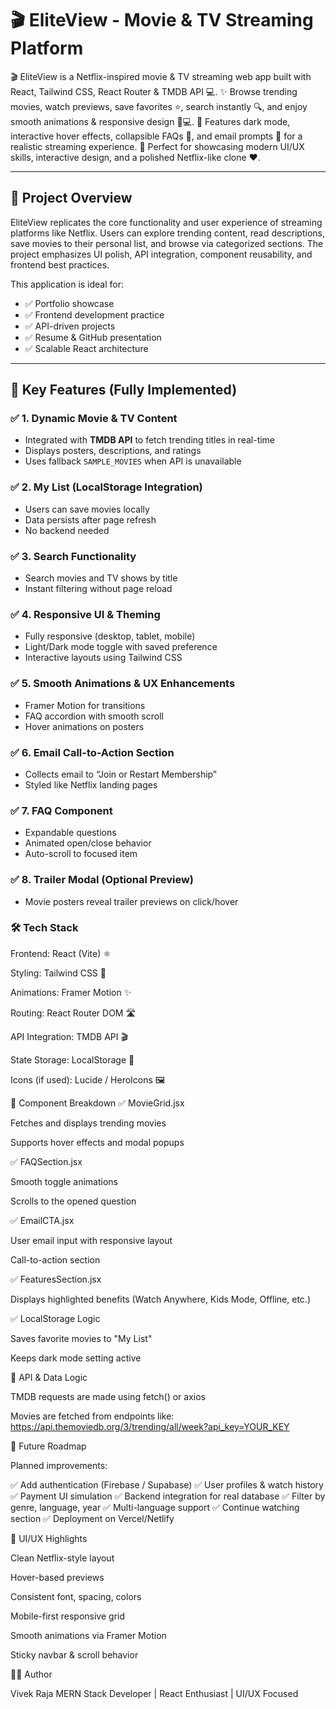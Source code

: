# 🎬 EliteView - Movie & TV Streaming Platform

🎬 EliteView is a Netflix-inspired movie & TV streaming web app built with React, Tailwind CSS, React Router & TMDB API 💻.
✨ Browse trending movies, watch previews, save favorites ⭐, search instantly 🔍, and enjoy smooth animations & responsive design 📱💻.
🌙 Features dark mode, interactive hover effects, collapsible FAQs 📖, and email prompts 📧 for a realistic streaming experience.
🚀 Perfect for showcasing modern UI/UX skills, interactive design, and a polished Netflix-like clone ❤️.

---

## 🚀 Project Overview

EliteView replicates the core functionality and user experience of streaming platforms like Netflix. Users can explore trending content, read descriptions, save movies to their personal list, and browse via categorized sections. The project emphasizes UI polish, API integration, component reusability, and frontend best practices.

This application is ideal for:
- ✅ Portfolio showcase
- ✅ Frontend development practice
- ✅ API-driven projects
- ✅ Resume & GitHub presentation
- ✅ Scalable React architecture

---

## 🌟 Key Features (Fully Implemented)

### ✅ 1. Dynamic Movie & TV Content  
- Integrated with **TMDB API** to fetch trending titles in real-time  
- Displays posters, descriptions, and ratings  
- Uses fallback `SAMPLE_MOVIES` when API is unavailable

### ✅ 2. My List (LocalStorage Integration)  
- Users can save movies locally  
- Data persists after page refresh  
- No backend needed

### ✅ 3. Search Functionality  
- Search movies and TV shows by title  
- Instant filtering without page reload

### ✅ 4. Responsive UI & Theming  
- Fully responsive (desktop, tablet, mobile)  
- Light/Dark mode toggle with saved preference  
- Interactive layouts using Tailwind CSS

### ✅ 5. Smooth Animations & UX Enhancements  
- Framer Motion for transitions  
- FAQ accordion with smooth scroll  
- Hover animations on posters

### ✅ 6. Email Call-to-Action Section  
- Collects email to “Join or Restart Membership”  
- Styled like Netflix landing pages

### ✅ 7. FAQ Component  
- Expandable questions  
- Animated open/close behavior  
- Auto-scroll to focused item

### ✅ 8. Trailer Modal (Optional Preview)  
- Movie posters reveal trailer previews on click/hover

### 🛠 Tech Stack

Frontend: React (Vite) ⚛️

Styling: Tailwind CSS 🎨

Animations: Framer Motion ✨

Routing: React Router DOM 🛣️

API Integration: TMDB API 🎬

State Storage: LocalStorage 💾

Icons (if used): Lucide / HeroIcons 🖼️


🧠 Component Breakdown
✅ MovieGrid.jsx

Fetches and displays trending movies

Supports hover effects and modal popups

✅ FAQSection.jsx

Smooth toggle animations

Scrolls to the opened question

✅ EmailCTA.jsx

User email input with responsive layout

Call-to-action section

✅ FeaturesSection.jsx

Displays highlighted benefits (Watch Anywhere, Kids Mode, Offline, etc.)

✅ LocalStorage Logic

Saves favorite movies to "My List"

Keeps dark mode setting active

🧩 API & Data Logic

TMDB requests are made using fetch() or axios

Movies are fetched from endpoints like: https://api.themoviedb.org/3/trending/all/week?api_key=YOUR_KEY


🚧 Future Roadmap

Planned improvements:

✅ Add authentication (Firebase / Supabase)
✅ User profiles & watch history
✅ Payment UI simulation
✅ Backend integration for real database
✅ Filter by genre, language, year
✅ Multi-language support
✅ Continue watching section
✅ Deployment on Vercel/Netlify

🎨 UI/UX Highlights

Clean Netflix-style layout

Hover-based previews

Consistent font, spacing, colors

Mobile-first responsive grid

Smooth animations via Framer Motion

Sticky navbar & scroll behavior


🧑‍💻 Author

Vivek Raja
MERN Stack Developer | React Enthusiast | UI/UX Focused
